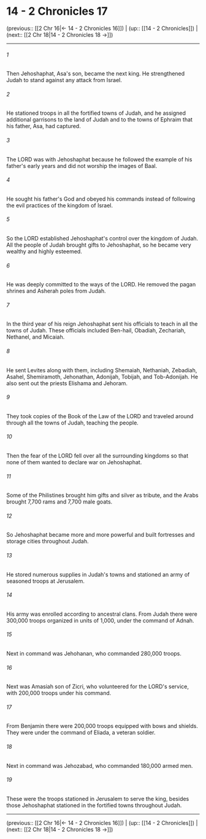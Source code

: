 # 14 - 2 Chronicles 17

(previous:: [[2 Chr 16|← 14 - 2 Chronicles 16]]) | (up:: [[14 - 2 Chronicles]]) | (next:: [[2 Chr 18|14 - 2 Chronicles 18 →]])

***


###### 1 
Then Jehoshaphat, Asa's son, became the next king. He strengthened Judah to stand against any attack from Israel. 

###### 2 
He stationed troops in all the fortified towns of Judah, and he assigned additional garrisons to the land of Judah and to the towns of Ephraim that his father, Asa, had captured. 

###### 3 
The LORD was with Jehoshaphat because he followed the example of his father's early years and did not worship the images of Baal. 

###### 4 
He sought his father's God and obeyed his commands instead of following the evil practices of the kingdom of Israel. 

###### 5 
So the LORD established Jehoshaphat's control over the kingdom of Judah. All the people of Judah brought gifts to Jehoshaphat, so he became very wealthy and highly esteemed. 

###### 6 
He was deeply committed to the ways of the LORD. He removed the pagan shrines and Asherah poles from Judah. 

###### 7 
In the third year of his reign Jehoshaphat sent his officials to teach in all the towns of Judah. These officials included Ben-hail, Obadiah, Zechariah, Nethanel, and Micaiah. 

###### 8 
He sent Levites along with them, including Shemaiah, Nethaniah, Zebadiah, Asahel, Shemiramoth, Jehonathan, Adonijah, Tobijah, and Tob-Adonijah. He also sent out the priests Elishama and Jehoram. 

###### 9 
They took copies of the Book of the Law of the LORD and traveled around through all the towns of Judah, teaching the people. 

###### 10 
Then the fear of the LORD fell over all the surrounding kingdoms so that none of them wanted to declare war on Jehoshaphat. 

###### 11 
Some of the Philistines brought him gifts and silver as tribute, and the Arabs brought 7,700 rams and 7,700 male goats. 

###### 12 
So Jehoshaphat became more and more powerful and built fortresses and storage cities throughout Judah. 

###### 13 
He stored numerous supplies in Judah's towns and stationed an army of seasoned troops at Jerusalem. 

###### 14 
His army was enrolled according to ancestral clans. From Judah there were 300,000 troops organized in units of 1,000, under the command of Adnah. 

###### 15 
Next in command was Jehohanan, who commanded 280,000 troops. 

###### 16 
Next was Amasiah son of Zicri, who volunteered for the LORD's service, with 200,000 troops under his command. 

###### 17 
From Benjamin there were 200,000 troops equipped with bows and shields. They were under the command of Eliada, a veteran soldier. 

###### 18 
Next in command was Jehozabad, who commanded 180,000 armed men. 

###### 19 
These were the troops stationed in Jerusalem to serve the king, besides those Jehoshaphat stationed in the fortified towns throughout Judah.

***

(previous:: [[2 Chr 16|← 14 - 2 Chronicles 16]]) | (up:: [[14 - 2 Chronicles]]) | (next:: [[2 Chr 18|14 - 2 Chronicles 18 →]])
